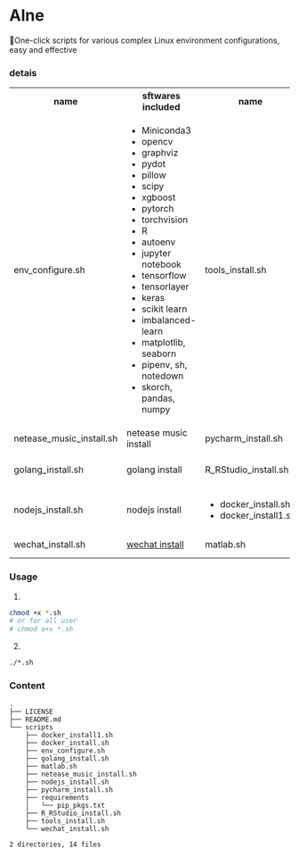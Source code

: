 # Alne
:tada:One-click scripts for various complex Linux environment configurations, easy and effective

### detais

<table>
    <tr>
        <th>name</th>
        <th>sftwares included</th>
        <th>name</th>
        <th>sftwares included</th>
    </tr>
    <tr>
        <td>
            env_configure.sh
        </td>
        <td>
            <ul>
                <li>Miniconda3</li>
                <li>opencv</li>
                <li>graphviz</li>
                <li>pydot</li>
                <li>pillow</li>
                <li>scipy</li>
                <li>xgboost</li>
                <li>pytorch</li>
                <li>torchvision</li>
                <li>R</li>
                <li>autoenv</li>
                <li>jupyter notebook</li>
                <li>tensorflow</li>
                <li>tensorlayer</li>
                <li>keras</li>
                <li>scikit learn</li>
                <li>imbalanced-learn</li>
                <li>matplotlib, seaborn</li>
                <li>pipenv, sh, notedown</li>
                <li>skorch, pandas, numpy</li>
            </ul>
        </td>
        <td>
            tools_install.sh
        </td>
        <td>
            <ul>
                <li>curl</li>
                <li>git</li>
                <li>nano</li>
                <li>tmux</li>
                <li>gdebi</li>
            </ul>
        </td>
    </tr>
    <tr>
        <td>
            netease_music_install.sh
        </td>
        <td>
            netease music install
        </td>
        <td>
            pycharm_install.sh
        </td>
        <td>
            pycharm install
        </td>
    </tr>
    <tr>
        <td>
            golang_install.sh
        </td>
        <td>
            golang install
        </td>
        <td>
            R_RStudio_install.sh
        </td>
        <td>
            R and RStudio install
        </td>
    </tr>
    <tr>
        <td>
            nodejs_install.sh
        </td>
        <td>
            nodejs install
        </td>
        <td>
            <ul>
                <li>docker_install.sh
                </li><li>docker_install1.sh</li>
            </ul>
        </td>
        <td>
            install Docker
        </td>
    </tr>    
    <tr>
        <td>
            wechat_install.sh
        </td>
        <td>
            <a href="https://github.com/geeeeeeeeek/electronic-wechat">wechat install</a>
        </td>
        <td>
            matlab.sh
        </td>
        <td>
            <a href="https://downloadly.ir/">matlab download</a>
        </td>
    </tr>
</table>

### Usage
1. 
```bash
chmod +x *.sh
# or for all user
# chmod a+x *.sh
```
2. 

```bash
./*.sh
```

### Content

```
.
├── LICENSE
├── README.md
└── scripts
    ├── docker_install1.sh
    ├── docker_install.sh
    ├── env_configure.sh
    ├── golang_install.sh
    ├── matlab.sh
    ├── netease_music_install.sh
    ├── nodejs_install.sh
    ├── pycharm_install.sh
    ├── requirements
    │   └── pip_pkgs.txt
    ├── R_RStudio_install.sh
    ├── tools_install.sh
    └── wechat_install.sh

2 directories, 14 files
```